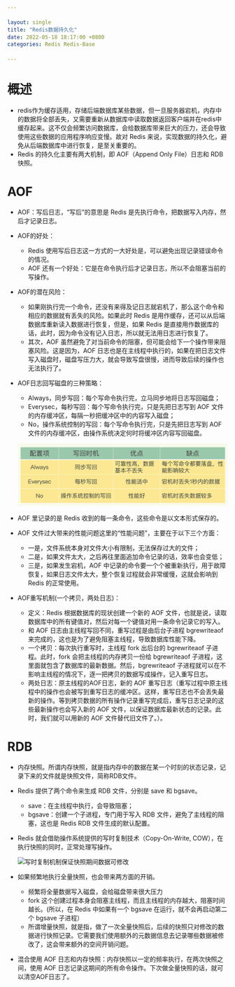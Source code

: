 ```yaml
---

layout: single  
title: "Redis数据持久化"  
date: 2022-05-18 18:17:00 +0800   
categories: Redis Redis-Base

---
```


# 概述

* redis作为缓存适用，存储后端数据库某些数据，但一旦服务器宕机，内存中的数据将全部丢失，又需要重新从数据库中读取数据返回客户端并在redis中缓存起来。这不仅会频繁访问数据库，会给数据库带来巨大的压力，还会导致使用这些数据的应用程序响应变慢。故对 Redis 来说，实现数据的持久化，避免从后端数据库中进行恢复，是至关重要的。
* Redis 的持久化主要有两大机制，即 AOF（Append Only File）日志和 RDB 快照。

# AOF

* AOF：写后日志，“写后”的意思是 Redis 是先执行命令，把数据写入内存，然后才记录日志。
* AOF的好处：
	* Redis 使用写后日志这一方式的一大好处是，可以避免出现记录错误命令的情况。
	* AOF 还有一个好处：它是在命令执行后才记录日志，所以不会阻塞当前的写操作。
* AOF的潜在风险：
	* 如果刚执行完一个命令，还没有来得及记日志就宕机了，那么这个命令和相应的数据就有丢失的风险。如果此时 Redis 是用作缓存，还可以从后端数据库重新读入数据进行恢复，但是，如果 Redis 是直接用作数据库的话，此时，因为命令没有记入日志，所以就无法用日志进行恢复了。
	* 其次，AOF 虽然避免了对当前命令的阻塞，但可能会给下一个操作带来阻塞风险。这是因为，AOF 日志也是在主线程中执行的，如果在把日志文件写入磁盘时，磁盘写压力大，就会导致写盘很慢，进而导致后续的操作也无法执行了。

* AOF日志回写磁盘的三种策略：
	* Always，同步写回：每个写命令执行完，立马同步地将日志写回磁盘；
	* Everysec，每秒写回：每个写命令执行完，只是先把日志写到 AOF 文件的内存缓冲区，每隔一秒把缓冲区中的内容写入磁盘；
	* No，操作系统控制的写回：每个写命令执行完，只是先把日志写到 AOF 文件的内存缓冲区，由操作系统决定何时将缓冲区内容写回磁盘。 
	
	![redisAOF日志回写磁盘策略配置](/assets/img/redisAOF日志回写磁盘策略配置.jpg)
	
* AOF 里记录的是 Redis 收到的每一条命令，这些命令是以文本形式保存的。
* AOF 文件过大带来的性能问题这里的“性能问题”，主要在于以下三个方面：
	* 一是，文件系统本身对文件大小有限制，无法保存过大的文件；
	* 二是，如果文件太大，之后再往里面追加命令记录的话，效率也会变低；
	* 三是，如果发生宕机，AOF 中记录的命令要一个个被重新执行，用于故障恢复，如果日志文件太大，整个恢复过程就会非常缓慢，这就会影响到 Redis 的正常使用。 
* AOF重写机制(一个拷贝，两处日志)：
	* 定义：Redis 根据数据库的现状创建一个新的 AOF 文件，也就是说，读取数据库中的所有键值对，然后对每一个键值对用一条命令记录它的写入。
	* 和 AOF 日志由主线程写回不同，重写过程是由后台子进程 bgrewriteaof 来完成的，这也是为了避免阻塞主线程，导致数据库性能下降。
	* 一个拷贝：每次执行重写时，主线程 fork 出后台的 bgrewriteaof 子进程。此时，fork 会把主线程的内存拷贝一份给 bgrewriteaof 子进程，这里面就包含了数据库的最新数据。然后，bgrewriteaof 子进程就可以在不影响主线程的情况下，逐一把拷贝的数据写成操作，记入重写日志。
	* 两处日志：原主线程的AOF日志，新的 AOF 重写日志（重写过程中原主线程中的操作也会被写到重写日志的缓冲区。这样，重写日志也不会丢失最新的操作。等到拷贝数据的所有操作记录重写完成后，重写日志记录的这些最新操作也会写入新的 AOF 文件，以保证数据库最新状态的记录。此时，我们就可以用新的 AOF 文件替代旧文件了。）。

# RDB

* 内存快照。所谓内存快照，就是指内存中的数据在某一个时刻的状态记录，记录下来的文件就是快照文件，简称RDB文件。
* Redis 提供了两个命令来生成 RDB 文件，分别是 save 和 bgsave。
	* save：在主线程中执行，会导致阻塞；
	* bgsave：创建一个子进程，专门用于写入 RDB 文件，避免了主线程的阻塞，这也是 Redis RDB 文件生成的默认配置。
* Redis 就会借助操作系统提供的写时复制技术（Copy-On-Write, COW），在执行快照的同时，正常处理写操作。
	
	![写时复制机制保证快照期间数据可修改](/assets/img/写时复制机制保证快照期间数据可修改.jpg)
	
* 如果频繁地执行全量快照，也会带来两方面的开销。
	* 频繁将全量数据写入磁盘，会给磁盘带来很大压力
	* fork 这个创建过程本身会阻塞主线程，而且主线程的内存越大，阻塞时间越长。(所以，在 Redis 中如果有一个 bgsave 在运行，就不会再启动第二个 bgsave 子进程） 
	* 所谓增量快照，就是指，做了一次全量快照后，后续的快照只对修改的数据进行快照记录。它需要我们使用额外的元数据信息去记录哪些数据被修改了，这会带来额外的空间开销问题。
* 混合使用 AOF 日志和内存快照：内存快照以一定的频率执行，在两次快照之间，使用 AOF 日志记录这期间的所有命令操作。下次做全量快照的话，就可以清空AOF日志了。
